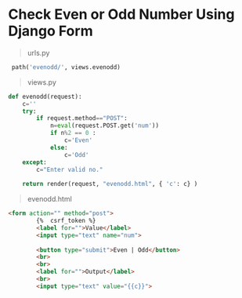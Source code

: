 # Check Even or Odd Number Using Django Form

> urls.py
```python
 path('evenodd/', views.evenodd)
```

> views.py
```python
def evenodd(request):
    c=''
    try:
        if request.method=="POST":
            n=eval(request.POST.get('num'))
            if n%2 == 0 :
                c='Even'
            else:
                c='Odd'
    except:
        c="Enter valid no."
    
    return render(request, "evenodd.html", { 'c': c} )
```

> evenodd.html

```html
<form action="" method="post">
        {%  csrf_token %}
        <label for="">Value</label>
        <input type="text" name="num">
        
        <button type="submit">Even | Odd</button>
        <br>
        <br>
        <label for="">Output</label>
        <br>
        <input type="text" value="{{c}}">
```